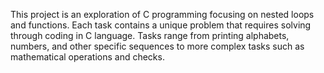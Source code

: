 This project is an exploration of C programming focusing on nested loops and functions. Each task contains a unique problem that requires solving through coding in C language. Tasks range from printing alphabets, numbers, and other specific sequences to more complex tasks such as mathematical operations and checks.
